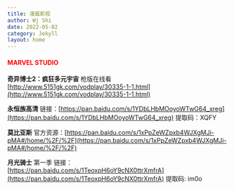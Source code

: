 ```yaml
---
title: 漫威影视
author: Wj Shi
date: 2022-05-02
category: Jekyll
layout: home
---
```







#### **<font color='red'>MARVEL STUDIO</font>**

**奇异博士2：疯狂多元宇宙** 枪版在线看 [http://www.5151gk.com/vodplay/30335-1-1.html](http://www.5151gk.com/vodplay/30335-1-1.html)

**永恒族高清** 链接：[https://pan.baidu.com/s/1YDbLHbMOoyoWTwG64_xreg](https://pan.baidu.com/s/1YDbLHbMOoyoWTwG64_xreg) 提取码：XQFY

**莫比亚斯** 官方资源：[https://pan.baidu.com/s/1xPpZeWZpxb4WJXgMJi-pMA#/home/%2F/%2F](https://pan.baidu.com/s/1xPpZeWZpxb4WJXgMJi-pMA#/home/%2F/%2F)

**月光骑士** 第一季 链接：[https://pan.baidu.com/s/1TeoxpH6oY9cNX0ttrXmfrA](https://pan.baidu.com/s/1TeoxpH6oY9cNX0ttrXmfrA) 提取码: im0o

